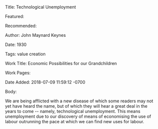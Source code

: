 Title: Technological Unemployment

Featured: 

Recommended: 

Author: John Maynard Keynes

Date: 1930

Tags: value creation

Work Title: Economic Possibilities for our Grandchildren

Work Pages:  

Date Added: 2018-07-09 11:59:12 -0700

Body:

We are being afflicted with a new disease of which some readers may not yet have heard the name, but of which they will hear a great deal in the years to come -- namely, technological unemployment. This means unemployment due to our discovery of means of economising the use of labour outrunning the pace at which we can find new uses for labour.


